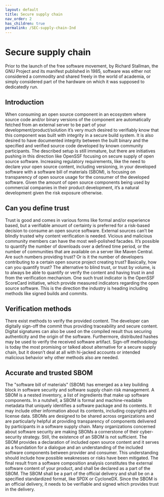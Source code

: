```yaml
---
layout: default
title: Secure supply chain
nav_order: 2
has_children: true
permalink: /SEC-supply-chain-Ind
---
```


# Secure supply chain
Prior to the launch of the free software movement, by Richard Stallman, the GNU Project and its manifest published in 1985, software was either not considered a commodity and shared freely in the world of academia, or simply considered part of the hardware on which it was supposed to dedicatedly run.

## Introduction
When consuming an open source component in an ecosystem where source code and/or binary versions of the component are automatically fetched from an external server to be part of your development/product/solution it’s very much desired to verifiably know that this component was built with integrity in a secure build system. It is also desired to have documented integrity between the built binary and the specified and verified source code developed by known community participants. The described setup is still immature, but there are initiatives pushing in this direction like OpenSSF focusing on secure supply of open source software.
Increasing regulatory requirements, like the need to declare your open source content, including versioning, in your developed software with a software bill of materials (SBOM), is focusing on transparency of open source usage for the consumer of the developed software. Given the amount of open source components being used by commercial companies in their product development, it’s a natural development given the risk exposure otherwise.

## Can you define trust
Trust is good and comes in various forms like formal and/or experience based, but a verifiable amount of certainty is preferred for a risk-based decision to consume an open source software. External sources can’t be blindly trusted why content verification is needed. Vicious and malicious community members can have the most well-polished facades. 
It’s possible to quantify the number of downloads over a defined time period, or the number of communities that are available on a server like Maven Central. Are such numbers providing trust? Or is it the number of developers contributing to a certain open source project creating trust? Basically, how can you quantify trust?
The alternative to blind trust, or trust by volume, is to always be able to quantify or verify the content and having trust in and from the verification mechanism. One such trust indicator is the OpenSSF ScoreCard initiative, which provide measured indicators regarding the open source software. This is the direction the industry is heading including methods like signed builds and commits.

##	Verification methods
There exist methods to verify the provided content. The developer can digitally sign-off the commit thus providing traceability and secure content. Digital signatures can also be used on the compiled result thus securing authenticity and the origin of the software. Furthermore, distributed hashes may be used to verify the received software artifact.
Sign-off methodology is today the most promising or talked about alternative for a secure supply chain, but it doesn’t deal at all with hi-jacked accounts or intended malicious behavior why other methods also are needed.

##	Accurate and trusted SBOM 
The "software bill of materials" (SBOM) has emerged as a key building block in software security and software supply chain risk management. A SBOM is a nested inventory, a list of ingredients that make up software components. In a nutshell, a SBOM is formal and machine-readable metadata that uniquely identifies a software package and its contents. It may include other information about its contents, including copyrights and license data. SBOMs are designed to be shared across organizations and are particularly helpful at providing transparency of components delivered by participants in a software supply chain. Many organizations concerned about software security are making SBOMs a cornerstone of their cyber-security strategy.
Still, the existence of an SBOM is not sufficient. The SBOM provides a declaration of included open source content and it serves as a foundation for a dialogue and an understanding of the included software components between provider and consumer. This understanding should include how possible weaknesses or risks have been mitigated.
The final result from a software composition analysis constitutes the external software content of your product, and shall be declared as a part of the SBOM. The SBOM shall be a part of the official delivery and shall be on a specified standardized format, like SPDX or CycloneDX.
Since the SBOM is an official delivery, it needs to be verifiable and signed which provides trust in the delivery.
